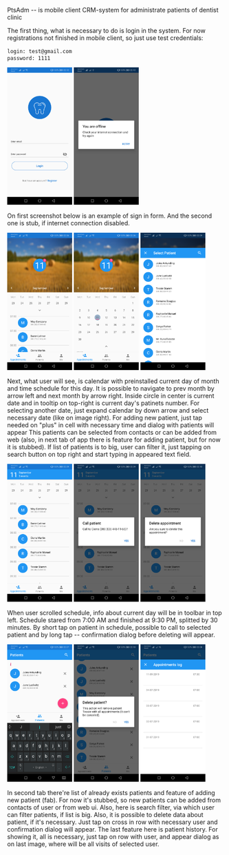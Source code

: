 PtsAdm -- is mobile client CRM-system for administrate patients of dentist clinic

The first thing, what is necessary to do is login in the system. For now registrations not finished in mobile client, so just use test credentials: 
```
login: test@gmail.com
password: 1111
```
<img src="./screenshots/1.1.png" width="30%" height="30%" /> <img src="./screenshots/1.2.png" width="30%" height="30%" />

On first screenshot below is an example of sign in form. And the second one is stub, if internet connection disabled.

<img src="./screenshots/2.png" width="30%" height="30%" /> <img src="./screenshots/3.png" width="30%" height="30%" /> <img src="./screenshots/5.png" width="30%" height="30%" />

Next, what user will see, is calendar with preinstalled current day of month and time schedule for this day. It is possible to navigate to prev month by arrow left and next month by arrow right. Inside circle in center is current date and in tooltip on top-right is current day's patinets number. For selecting another date, just expand calendar by down arrow and select necessary date (like on image right). For adding new patient, just tap needed on "plus" in cell with necessary time and dialog with patients will appear This patients can be selected from contacts or can be added  from web (also, in next tab of app there is feature for adding patient, but for now it is stubbed). If list of patients is to big, user can filter it, just tapping on search button on top right and start typing in appeared text field.

<img src="./screenshots/4.1.png" width="30%" height="30%" /> <img src="./screenshots/4.2.png" width="30%" height="30%" /> <img src="./screenshots/4.3.png" width="30%" height="30%" />

When user scrolled schedule, info about current day will be in toolbar in top left. Schedule stared from 7:00 AM and finished at 9:30 PM, splitted by 30 minutes. By short tap on patient in schedule, possible to call to selected patient and by long tap -- confirmation dialog before deleting will appear.

<img src="./screenshots/6.1.png" width="30%" height="30%" /> <img src="./screenshots/6.2.png" width="30%" height="30%" /> <img src="./screenshots/7.png" width="30%" height="30%" />

In second tab there're list of already exists patients and feature of adding new patient (fab). For now it's stubbed, so new patients can be added from contacts of user or from web ui. Also, here is search filter, via which user can filter patients, if list is big. Also, it is possible to delete data about patient, if it's necessary. Just tap on cross in row with necessary user and confirmation dialog will appear. The last feature here is patient history. For showing it, all is necessary, just tap on row with user, and appear dialog as on last image, where will be all visits of selected user.
